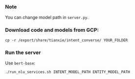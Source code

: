 ### Note

You can change model path in `server.py`.

### Download code and models from GCP:
```angular2html
cp -r /export/share/tianxie/intent_converse/ YOUR_FOLDER
```

### Run the server

Use `bert-base`: 
```angular2html
./run_nlu_services.sh INTENT_MODEL_PATH ENTITY_MODEL_PATH
```
